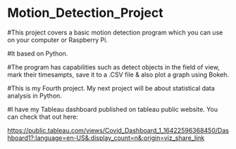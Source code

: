 # Motion_Detection_Project

#This project covers a basic motion detection program which you can use on your computer or Raspberry Pi.

#It based on Python.

#The program has capabilities such as detect objects in the field of view, mark their timesampts, save it to a .CSV file & also plot a graph using Bokeh.

#This is my Fourth project. My next project will be about statistical data analysis in Python.

#I have my Tableau dashboard published on tableau public website. You can check that out here: 

https://public.tableau.com/views/Covid_Dashboard_1_16422596368450/Dashboard1?:language=en-US&:display_count=n&:origin=viz_share_link
